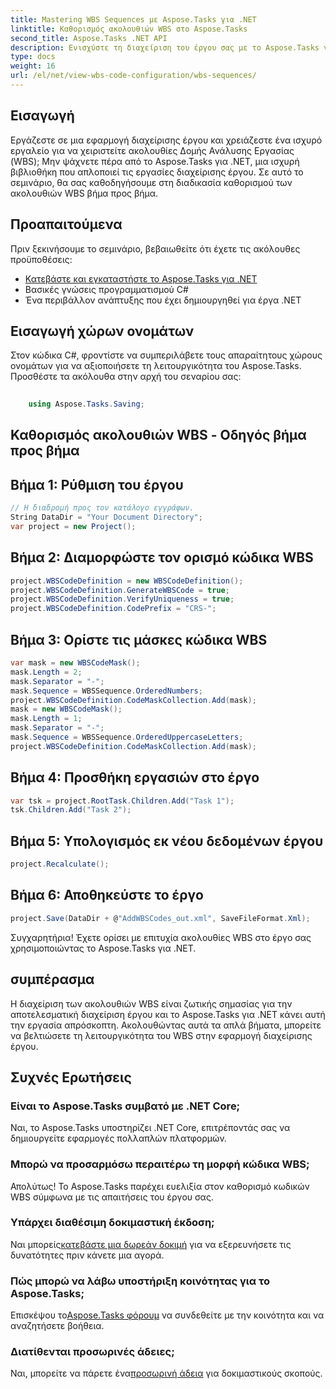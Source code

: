 ```yaml
---
title: Mastering WBS Sequences με Aspose.Tasks για .NET
linktitle: Καθορισμός ακολουθιών WBS στο Aspose.Tasks
second_title: Aspose.Tasks .NET API
description: Ενισχύστε τη διαχείριση του έργου σας με το Aspose.Tasks για .NET – ορίστε απρόσκοπτα τις ακολουθίες WBS και βελτιώστε την αποτελεσματικότητα χωρίς κόπο. #Aspose #Tasks #MS Project
type: docs
weight: 16
url: /el/net/view-wbs-code-configuration/wbs-sequences/
---
```

## Εισαγωγή
Εργάζεστε σε μια εφαρμογή διαχείρισης έργου και χρειάζεστε ένα ισχυρό εργαλείο για να χειριστείτε ακολουθίες Δομής Ανάλυσης Εργασίας (WBS); Μην ψάχνετε πέρα από το Aspose.Tasks για .NET, μια ισχυρή βιβλιοθήκη που απλοποιεί τις εργασίες διαχείρισης έργου. Σε αυτό το σεμινάριο, θα σας καθοδηγήσουμε στη διαδικασία καθορισμού των ακολουθιών WBS βήμα προς βήμα.
## Προαπαιτούμενα
Πριν ξεκινήσουμε το σεμινάριο, βεβαιωθείτε ότι έχετε τις ακόλουθες προϋποθέσεις:
- [Κατεβάστε και εγκαταστήστε το Aspose.Tasks για .NET](https://releases.aspose.com/tasks/net/)
- Βασικές γνώσεις προγραμματισμού C#
- Ένα περιβάλλον ανάπτυξης που έχει δημιουργηθεί για έργα .NET
## Εισαγωγή χώρων ονομάτων
Στον κώδικα C#, φροντίστε να συμπεριλάβετε τους απαραίτητους χώρους ονομάτων για να αξιοποιήσετε τη λειτουργικότητα του Aspose.Tasks. Προσθέστε τα ακόλουθα στην αρχή του σεναρίου σας:
```csharp
    
    using Aspose.Tasks.Saving;
```
## Καθορισμός ακολουθιών WBS - Οδηγός βήμα προς βήμα
## Βήμα 1: Ρύθμιση του έργου
```csharp
// Η διαδρομή προς τον κατάλογο εγγράφων.
String DataDir = "Your Document Directory";
var project = new Project();
```
## Βήμα 2: Διαμορφώστε τον ορισμό κώδικα WBS
```csharp
project.WBSCodeDefinition = new WBSCodeDefinition();
project.WBSCodeDefinition.GenerateWBSCode = true;
project.WBSCodeDefinition.VerifyUniqueness = true;
project.WBSCodeDefinition.CodePrefix = "CRS-";
```
## Βήμα 3: Ορίστε τις μάσκες κώδικα WBS
```csharp
var mask = new WBSCodeMask();
mask.Length = 2;
mask.Separator = "-";
mask.Sequence = WBSSequence.OrderedNumbers;
project.WBSCodeDefinition.CodeMaskCollection.Add(mask);
mask = new WBSCodeMask();
mask.Length = 1;
mask.Separator = "-";
mask.Sequence = WBSSequence.OrderedUppercaseLetters;
project.WBSCodeDefinition.CodeMaskCollection.Add(mask);
```
## Βήμα 4: Προσθήκη εργασιών στο έργο
```csharp
var tsk = project.RootTask.Children.Add("Task 1");
tsk.Children.Add("Task 2");
```
## Βήμα 5: Υπολογισμός εκ νέου δεδομένων έργου
```csharp
project.Recalculate();
```
## Βήμα 6: Αποθηκεύστε το έργο
```csharp
project.Save(DataDir + @"AddWBSCodes_out.xml", SaveFileFormat.Xml);
```
Συγχαρητήρια! Έχετε ορίσει με επιτυχία ακολουθίες WBS στο έργο σας χρησιμοποιώντας το Aspose.Tasks για .NET.
## συμπέρασμα
Η διαχείριση των ακολουθιών WBS είναι ζωτικής σημασίας για την αποτελεσματική διαχείριση έργου και το Aspose.Tasks για .NET κάνει αυτή την εργασία απρόσκοπτη. Ακολουθώντας αυτά τα απλά βήματα, μπορείτε να βελτιώσετε τη λειτουργικότητα του WBS στην εφαρμογή διαχείρισης έργου.
## Συχνές Ερωτήσεις
### Είναι το Aspose.Tasks συμβατό με .NET Core;
Ναι, το Aspose.Tasks υποστηρίζει .NET Core, επιτρέποντάς σας να δημιουργείτε εφαρμογές πολλαπλών πλατφορμών.
### Μπορώ να προσαρμόσω περαιτέρω τη μορφή κώδικα WBS;
Απολύτως! Το Aspose.Tasks παρέχει ευελιξία στον καθορισμό κωδικών WBS σύμφωνα με τις απαιτήσεις του έργου σας.
### Υπάρχει διαθέσιμη δοκιμαστική έκδοση;
 Ναι μπορείς[κατεβάστε μια δωρεάν δοκιμή](https://releases.aspose.com/) για να εξερευνήσετε τις δυνατότητες πριν κάνετε μια αγορά.
### Πώς μπορώ να λάβω υποστήριξη κοινότητας για το Aspose.Tasks;
 Επισκέψου το[Aspose.Tasks φόρουμ](https://forum.aspose.com/c/tasks/15) να συνδεθείτε με την κοινότητα και να αναζητήσετε βοήθεια.
### Διατίθενται προσωρινές άδειες;
 Ναι, μπορείτε να πάρετε ένα[προσωρινή άδεια](https://purchase.aspose.com/temporary-license/) για δοκιμαστικούς σκοπούς.